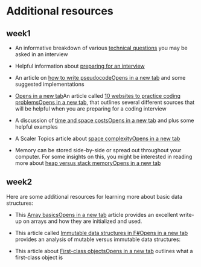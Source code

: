 # Additional resources

## week1

-   An informative breakdown of various [technical questions](https://www.indeed.com/career-advice/interviewing/common-technical-interview-questions-and-answers) you may be asked in an interview
    
-   Helpful information about [preparing for an interview](https://www.experis.com/en/insights/articles/2021/05/25/20-tips-for-great-job-interviews)


-    An article on [how to write pseudocodeOpens in a new tab](https://www.interviewkickstart.com/learn/how-to-write-pseudocode) and some suggested implementations
    
-    [Opens in a new tab](https://www.zdnet.com/education/computers-tech/practice-coding-problems/)An article called [10 websites to practice coding problemsOpens in a new tab](https://www.zdnet.com/education/computers-tech/practice-coding-problems/), that outlines several different sources that will be helpful when you are preparing for a coding interview


-   A discussion of [time and space costsOpens in a new tab](https://www.cs.utexas.edu/users/djimenez/utsa/cs1723/lecture2.html) and plus some helpful examples
    
-   A Scaler Topics article about [space complexityOpens in a new tab](https://www.scaler.com/topics/data-structures/space-complexity-in-data-structure/)
    
-   Memory can be stored side-by-side or spread out throughout your computer. For some insights on this, you might be interested in reading more about [heap versus stack memoryOpens in a new tab](https://courses.engr.illinois.edu/cs225/fa2022/resources/stack-heap/)
    
## week2
Here are some additional resources for learning more about basic data structures:

-   This [Array basicsOpens in a new tab](https://www.cs.fsu.edu/~myers/c++/notes/arrays.html) article provides an excellent write-up on arrays and how they are initialized and used.
    
-   This article called [Immutable data structures in F#Opens in a new tab](https://www.compositional-it.com/news-blog/immutable-data-structures-in-f/) provides an analysis of mutable versus immutable data structures:
    
-   This article about [First-class objectsOpens in a new tab](https://isaaccomputerscience.org/concepts/prog_func_first_class_objects?examBoard=all&stage=all) outlines what a first-class object is